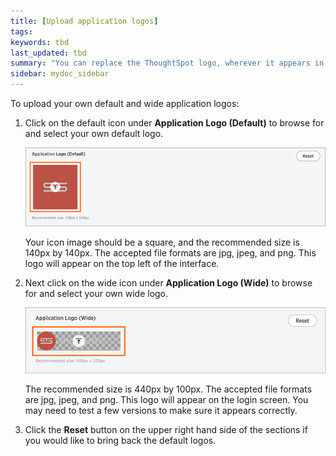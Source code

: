 ```yaml
---
title: [Upload application logos]
tags:
keywords: tbd
last_updated: tbd
summary: "You can replace the ThoughtSpot logo, wherever it appears in the ThoughtSpot web application, with your own company logo."
sidebar: mydoc_sidebar
---
```

To upload your own default and wide application logos:

1. Click on the default icon under **Application Logo \(Default\)** to browse for and select your own default logo.

     ![](../../images/application_logo_default.png "Application Logo (Default)")

    Your icon image should be a square, and the recommended size is 140px by 140px. The accepted file formats are jpg, jpeg, and png. This logo will appear on the top left of the interface.

2. Next click on the wide icon under **Application Logo \(Wide\)** to browse for and select your own wide logo.

     ![](../../images/application_logo_wide.png "Application Logo (Wide)")

    The recommended size is 440px by 100px. The accepted file formats are jpg, jpeg, and png. This logo will appear on the login screen. You may need to test a few versions to make sure it appears correctly.

3. Click the **Reset** button on the upper right hand side of the sections if you would like to bring back the default logos.
